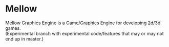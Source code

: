 # Mellow
Mellow Graphics Engine is a Game/Graphics Engine for developing 2d/3d games. <br>
(Experimental branch with experimental code/features that may or may not end up in master.)

